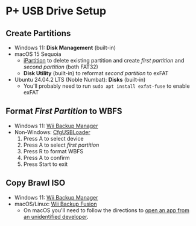 # P+ USB Drive Setup

## Create Partitions
- Windows 11: **Disk Management** (built-in)
- macOS 15 Sequoia
  - [iPartition](https://coriolis-systems.com/) to delete existing partition and create *first partition* and *second partition* (both FAT32)
  - **Disk Utility** (built-in) to reformat *second partition* to exFAT
- Ubuntu 24.04.2 LTS (Noble Numbat): **Disks** (built-in)
  - You'll probably need to run `sudo apt install exfat-fuse` to enable exFAT

## Format *First Partition* to WBFS
- Windows 11: [Wii Backup Manager](https://wiibackupmanager.co.uk/)
- Non-Windows: [CfgUSBLoader](https://github.com/nitraiolo/CfgUSBLoader/releases/latest)
  1. Press A to select device
  2. Press A to select *first partition*
  3. Press R to format WBFS
  4. Press A to confirm
  5. Press Start to exit

## Copy Brawl ISO
- Windows 11: [Wii Backup Manager](https://wiibackupmanager.co.uk/)
- macOS/Linux: [Wii Backup Fusion](https://github.com/larsenv/Wii-Backup-Fusion/releases/latest)
  - On macOS you'll need to follow the directions to [open an app from an unidentified developer](https://support.apple.com/en-gb/guide/mac-help/mh40616/mac).
